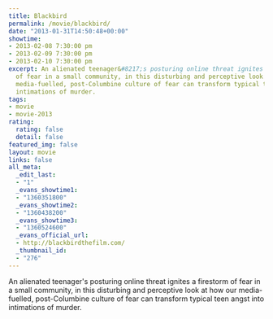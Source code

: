 ```yaml
---
title: Blackbird
permalink: /movie/blackbird/
date: "2013-01-31T14:50:48+00:00"
showtime:
- 2013-02-08 7:30:00 pm
- 2013-02-09 7:30:00 pm
- 2013-02-10 7:30:00 pm
excerpt: An alienated teenager&#8217;s posturing online threat ignites a firestorm
  of fear in a small community, in this disturbing and perceptive look at how our
  media-fuelled, post-Columbine culture of fear can transform typical teen angst into
  intimations of murder.
tags:
- movie
- movie-2013
rating:
  rating: false
  detail: false
featured_img: false
layout: movie
links: false
all_meta:
  _edit_last:
  - "1"
  _evans_showtime1:
  - "1360351800"
  _evans_showtime2:
  - "1360438200"
  _evans_showtime3:
  - "1360524600"
  _evans_official_url:
  - http://blackbirdthefilm.com/
  _thumbnail_id:
  - "276"
---
```


An alienated teenager's posturing online threat ignites a firestorm of fear in a small community, in this disturbing and perceptive look at how our media-fuelled, post-Columbine culture of fear can transform typical teen angst into intimations of murder. <style>\<!--
img, #cubbies-overlay{ -moz-transition-property: margin, box-shadow, z-index; -moz-transition-duration: 0.1s; -webkit-transition-property: margin, box-shadow, z-index; -webkit-transition-duration: 0.1s; }
.cubbies-selected{ z-index: 9999; box-shadow: 3px 3px 8px -1px blue !important; cursor: pointer !important; margin: -3px 3px 3px -3px; }
.cubbies-selected:active{ box-shadow: 2px 2px 5px -1px darkblue !important; margin: -1px 1px 1px -1px; }
#cubbies-overlay{ position: fixed; z-index: 9999; bottom: 30px; left: 30px; box-shadow: 0 2px 3px rgba(0,0,0,0.8); border: none; }
#cubbies-overlay:hover{ box-shadow: 0 2px 3px rgb(0,0,0); }
\--></style><style>\<!--
img, #cubbies-overlay{ -moz-transition-property: margin, box-shadow, z-index; -moz-transition-duration: 0.1s; -webkit-transition-property: margin, box-shadow, z-index; -webkit-transition-duration: 0.1s; }
.cubbies-selected{ z-index: 9999; box-shadow: 3px 3px 8px -1px blue !important; cursor: pointer !important; margin: -3px 3px 3px -3px; }
.cubbies-selected:active{ box-shadow: 2px 2px 5px -1px darkblue !important; margin: -1px 1px 1px -1px; }
#cubbies-overlay{ position: fixed; z-index: 9999; bottom: 30px; left: 30px; box-shadow: 0 2px 3px rgba(0,0,0,0.8); border: none; }
#cubbies-overlay:hover{ box-shadow: 0 2px 3px rgb(0,0,0); }
\--></style>